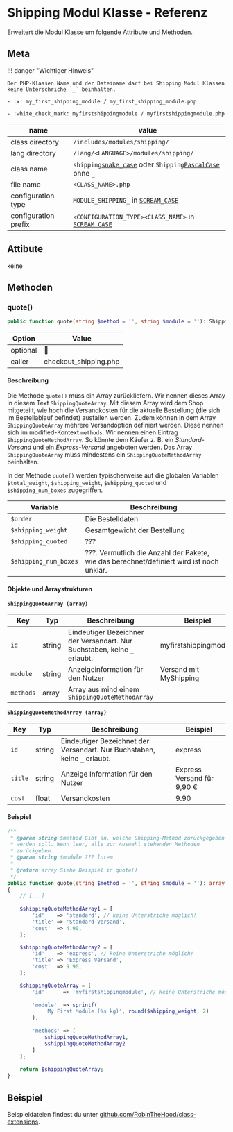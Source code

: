 # Shipping Modul Klasse - Referenz

Erweitert die Modul Klasse um folgende Attribute und Methoden.


## Meta

!!! danger "Wichtiger Hinweis"

    Der PHP-Klassen Name und der Dateiname darf bei Shipping Modul Klassen keine Unterschriche `_` beinhalten.

    - :x: my_first_shipping_module / my_first_shipping_module.php

    - :white_check_mark: myfirstshippingmodule / myfirstshippingmodule.php

| name                 | value                                                                 |
|----------------------|-----------------------------------------------------------------------|
| class directory      | `/includes/modules/shipping/`                                         |
| lang directory       | `/lang/<LANGUAGE>/modules/shipping/`                                  |
| class name           | `shipping`[`snake_case`](#) oder `Shipping`[`PascalCase`](#) ohne `_` |
| file name            | `<CLASS_NAME>.php`                                                    |
| configuration type   | `MODULE_SHIPPING_` in [`SCREAM_CASE`](#)                              |
| configuration prefix | `<CONFIGURATION_TYPE><CLASS_NAME>` in [`SCREAM_CASE`](#)              |

## Attibute

keine

## Methoden

### quote()

```php
public function quote(string $method = '', string $module = ''): ShippingQuoteArray
```

| Option   | Value |
|----------|-------|
| optional | 🚫 |
| caller   | checkout_shipping.php |


<h4>Beschreibung</h4>

Die Methode `quote()` muss ein Array zurückliefern. Wir nennen dieses Array in diesem Text `ShippingQuoteArray`. Mit diesem Array wird dem Shop mitgeteilt, wie hoch die Versandkosten für die aktuelle Bestellung (die sich im Bestellablauf befindet) ausfallen werden. Zudem können in dem Array `ShippingQuoteArray` mehrere Versandoption definiert werden. Diese nennen sich im modified-Kontext `methods`. Wir nennen einen Eintrag `ShippingQuoteMethodArray`. So könnte dem Käufer z. B. ein *Standard-Versand* und ein *Express-Versand* angeboten werden. Das Array `ShippingQuoteArray` muss mindestens ein `ShippingQuoteMethodArray` beinhalten.

In der Methode `quote()` werden typischerweise auf die globalen Variablen `$total_weight`, `$shipping_weight`, `$shipping_quoted` und `$shipping_num_boxes` zugegriffen.

| Variable              | Beschreibung                                                                             |
|-----------------------|------------------------------------------------------------------------------------------|
| `$order`              | Die Bestelldaten                                                                         |
| `$shipping_weight`    | Gesamtgewicht der Bestellung                                                             |
| `$shipping_quoted`    | ???                                                                                      |
| `$shipping_num_boxes` | ???. Vermutlich die Anzahl der Pakete, wie das berechnet/definiert wird ist noch unklar. |

<h4>Objekte und Arraystrukturen</h4>

**`ShippingQuoteArray (array)`**

| Key       | Typ    | Beschreibung                                                              | Beispiel               |
|-----------|--------|---------------------------------------------------------------------------|------------------------|
| `id`      | string | Eindeutiger Bezeichner der Versandart. Nur Buchstaben, keine `_` erlaubt. | myfirstshippingmodule  |
| `module`  | string | Anzeigeinformation für den Nutzer                                         | Versand mit MyShipping |
| `methods` | array  | Array aus mind einem `ShippingQuoteMethodArray`                           |                        |

**`ShippingQuoteMethodArray (array)`**

| Key     | Typ    | Beschreibung                                                              | Beispiel                   |
|---------|--------|---------------------------------------------------------------------------|----------------------------|
| `id`    | string | Eindeutiger Bezeichnet der Versandart. Nur Buchstaben, keine `_` erlaubt. | express                    |
| `title` | string | Anzeige Information für den Nutzer                                        | Express Versand für 9,90 € |
| `cost`  | float  | Versandkosten                                                             | 9.90                       |

<h4>Beispiel</h4>

```php
/**
 * @param string $method Gibt an, welche Shipping-Method zurückgegeben
 * werden soll. Wenn leer, alle zur Auswahl stehenden Methoden
 * zurückgeben.
 * @param string $module ??? lorem
 * 
 * @return array Siehe Beispiel in quote()
 */
public function quote(string $method = '', string $module = ''): array
{
    // [...]
    
    $shippingQuoteMethodArray1 = [
        'id'    => 'standard', // keine Unterstriche möglich!
        'title' => 'Standard Versand',
        'cost'  => 4.90,
    ];

    $shippingQuoteMethodArray2 = [
        'id'    => 'express', // keine Unterstriche möglich!
        'title' => 'Express Versand',
        'cost'  => 9.90,
    ];

    $shippingQuoteArray = [
        'id'      => 'myfirstshippingmodule', // keine Unterstriche möglich!
        
        'module'  => sprintf(
            'My First Module (%s kg)', round($shipping_weight, 2)
        ),
        
        'methods' => [
            $shippingQuoteMethodArray1,
            $shippingQuoteMethodArray2
        ]
    ];
    
    return $shippingQuoteArray;
}
```

## Beispiel

Beispieldateien findest du unter [github.com/RobinTheHood/class-extensions](https://github.com/RobinTheHood/class-extensions/blob/master/new_files/includes/modules/shipping/).
